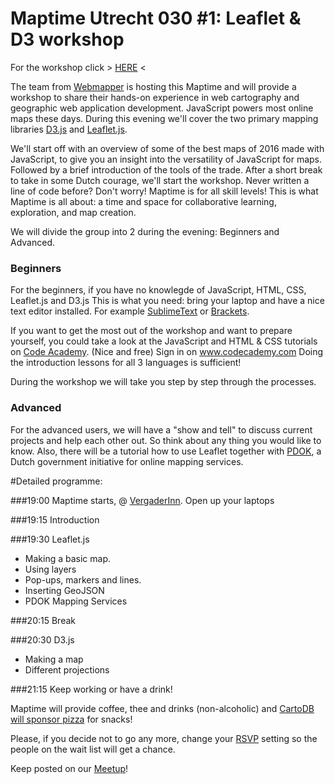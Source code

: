 # Maptime Utrecht 030 #1: Leaflet & D3 workshop

For the workshop click > [HERE](https://maptime030.github.io/Leaflet-D3-Workshop/) < 

The team from [Webmapper](http://www.webmapper.nl "What the map can be") is hosting this Maptime and will provide a workshop to share their hands-on experience in web cartography and geographic web application development.
JavaScript powers most online maps these days. During this evening we'll cover the two primary mapping libraries [D3.js](http://d3js.org/ "Data Driven Documents") and [Leaflet.js](http://leafletjs.com/ "a JavaScript library
for interactive maps").

We'll start off with an overview of some of the best maps of 2016 made with JavaScript, to give you an insight into the versatility of JavaScript for maps. Followed by a brief introduction of the tools of the trade.
After a short break to take in some Dutch courage, we'll start the workshop. Never written a line of code before? Don't worry! Maptime is for all skill levels! This is what Maptime is all about: a time and space for collaborative learning, exploration, and map creation.

We will divide the group into 2 during the evening: Beginners and Advanced. 

### Beginners
For the beginners, if you have no knowlegde of JavaScript, HTML, CSS, Leaflet.js and D3.js
This is what you need: bring your laptop and have a nice text editor installed. For example [SublimeText](http://www.sublimetext.com/) or [Brackets](http://brackets.io/).

If you want to get the most out of the workshop and want to prepare yourself, you could take a look at the JavaScript and HTML & CSS tutorials on [Code Academy](www.codecademy.com). (Nice and free) Sign in on www.codecademy.com Doing the introduction lessons for all 3 languages is sufficient!

During the workshop we will take you step by step through the processes. 

### Advanced
For the advanced users, we will have a "show and tell" to discuss current projects and help each other out. So think about any thing you would like to know. Also, there will be a tutorial how to use Leaflet together with [PDOK](https://www.pdok.nl/), a Dutch government initiative for online mapping services. 




#Detailed programme:

###19:00 Maptime starts, @ [VergaderInn](http://vergaderinn.nl/). Open up your laptops

###19:15  Introduction

###19:30 Leaflet.js
- Making a basic map.
- Using layers
- Pop-ups, markers and lines.
- Inserting GeoJSON
- PDOK Mapping Services

###20:15 Break

###20:30 D3.js 
- Making a map
- Different projections

###21:15 Keep working or have a drink!

Maptime will provide coffee, thee and drinks (non-alcoholic) and [CartoDB will sponsor pizza](http://maptime.io/blog/2016/04/18/carto-pizza-update/) for snacks!

Please, if you decide not to go any more, change your [RSVP](https://www.meetup.com/Maptime030-Utrecht/events/233518299/) setting so the people on the wait list will get a chance. 

Keep posted on our [Meetup](https://www.meetup.com/Maptime030-Utrecht/events/233518299/)! 
